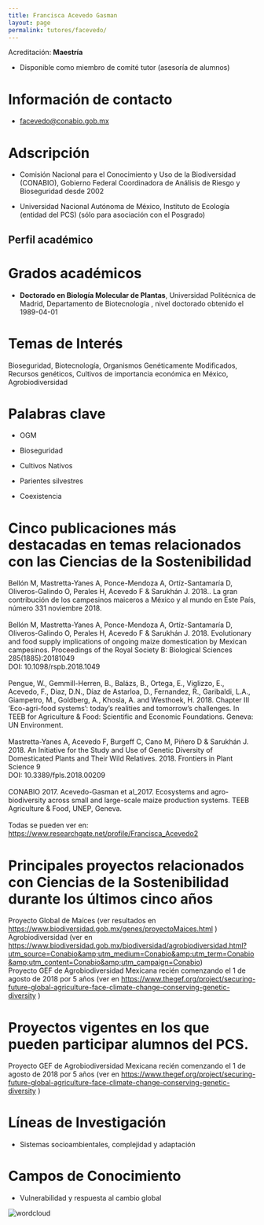 ```yaml
---
title: Francisca Acevedo Gasman
layout: page
permalink: tutores/facevedo/
---
```


Acreditación: **Maestría**



 - Disponible como miembro de comité tutor (asesoría de alumnos)





# Información de contacto

 - <facevedo@conabio.gob.mx>





# Adscripción


 - Comisión Nacional para el Conocimiento y Uso de la Biodiversidad (CONABIO), Gobierno Federal     Coordinadora de Análisis de Riesgo y Bioseguridad desde 2002
 

 - Universidad Nacional Autónoma de México, Instituto de Ecología (entidad del PCS) (sólo para asociación con el Posgrado)  





## Perfil académico


# Grados académicos


 - **Doctorado en Biología Molecular de Plantas**, Universidad Politécnica de Madrid, Departamento de Biotecnología , nivel doctorado obtenido el 1989-04-01




# Temas de Interés

Bioseguridad,
Biotecnología, 
Organismos Genéticamente Modificados, 
Recursos genéticos, 
Cultivos de importancia económica en México, 
Agrobiodiversidad



# Palabras clave


 - OGM

 - Bioseguridad

 - Cultivos Nativos

 - Parientes silvestres

 - Coexistencia




# Cinco publicaciones más destacadas en temas relacionados con las Ciencias de la Sostenibilidad

Bellón M, Mastretta-Yanes A, Ponce-Mendoza A, Ortíz-Santamaría D, Oliveros-Galindo O, Perales H, Acevedo F &amp; Sarukhán J. 2018.. La gran contribución de los campesinos maiceros a México y al mundo en Este País, número 331 noviembre 2018.  <br /><br />Bellón M, Mastretta-Yanes A, Ponce-Mendoza A, Ortíz-Santamaría D, Oliveros-Galindo O, Perales H, Acevedo F &amp; Sarukhán J. 2018. Evolutionary and food supply implications of ongoing maize domestication by Mexican campesinos. Proceedings of the Royal Society B: Biological Sciences 285(1885):20181049<br />DOI: 10.1098/rspb.2018.1049<br /><br />Pengue, W., Gemmill-Herren, B., Balázs, B., Ortega, E., Viglizzo, E., Acevedo, F., Diaz, D.N., Díaz de Astarloa, D., Fernandez, R., Garibaldi, L.A., Giampetro, M., Goldberg, A., Khosla, A. and Westhoek, H. 2018. Chapter III ‘Eco-agri-food systems’: today’s realities and tomorrow’s challenges. In TEEB for Agriculture &amp; Food: Scientific and Economic Foundations. Geneva: UN Environment.  <br /><br />Mastretta-Yanes A, Acevedo F, Burgeff C, Cano M, Piñero D &amp; Sarukhán J. 2018. An Initiative for the Study and Use of Genetic Diversity of Domesticated Plants and Their Wild Relatives. 2018. Frontiers in Plant Science 9<br />DOI: 10.3389/fpls.2018.00209<br /><br />CONABIO 2017. Acevedo-Gasman et al_2017. Ecosystems and agro-biodiversity across small and large-scale maize production systems. TEEB Agriculture &amp; Food, UNEP, Geneva.  <br /><br />Todas se pueden ver en:<br />https://www.researchgate.net/profile/Francisca_Acevedo2




# Principales proyectos relacionados con Ciencias de la Sostenibilidad durante los últimos cinco años

Proyecto Global de Maíces (ver resultados en https://www.biodiversidad.gob.mx/genes/proyectoMaices.html )<br />Agrobiodiversidad (ver en https://www.biodiversidad.gob.mx/biodiversidad/agrobiodiversidad.html?utm_source=Conabio&amp;utm_medium=Conabio&amp;utm_term=Conabio&amp;utm_content=Conabio&amp;utm_campaign=Conabio)<br />Proyecto GEF de Agrobiodiversidad Mexicana recién comenzando el 1 de agosto de 2018 por 5 años (ver en https://www.thegef.org/project/securing-future-global-agriculture-face-climate-change-conserving-genetic-diversity )




# Proyectos vigentes en los que pueden participar alumnos del PCS.

Proyecto GEF de Agrobiodiversidad Mexicana recién comenzando el 1 de agosto de 2018 por 5 años (ver en https://www.thegef.org/project/securing-future-global-agriculture-face-climate-change-conserving-genetic-diversity )




# Líneas de Investigación


 - Sistemas socioambientales, complejidad y adaptación





# Campos de Conocimiento

 - Vulnerabilidad y respuesta al cambio global



![wordcloud](https://sostenibilidad.posgrado.unam.mx/media/perfil-academico/114/wordcloud.png)
